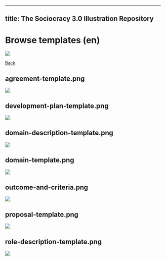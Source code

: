 
---
title: The Sociocracy 3.0 Illustration Repository
---

# Browse templates (en)

![](/img/en-48px.png)

[Back](index-en.html)

## agreement-template.png

![](/img/en/templates/agreement-template.png)

## development-plan-template.png

![](/img/en/templates/development-plan-template.png)

## domain-description-template.png

![](/img/en/templates/domain-description-template.png)

## domain-template.png

![](/img/en/templates/domain-template.png)

## outcome-and-criteria.png

![](/img/en/templates/outcome-and-criteria.png)

## proposal-template.png

![](/img/en/templates/proposal-template.png)

## role-description-template.png

![](/img/en/templates/role-description-template.png)

